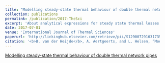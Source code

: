 ```yaml
---
title: "Modelling steady-state thermal behaviour of double thermal network pipes"
collection: publications
permalink: /publication/2017-TheSci
excerpt: 'About analytical expressions for steady state thermal losses from district heating pipes and the influence of mass flow rate.'
date: 2017-07-01
venue: 'International Journal of Thermal Sciences'
paperurl: 'http://linkinghub.elsevier.com/retrieve/pii/S1290072916317355'
citation: '<b>B. van der Heijde</b>, A. Aertgeerts, and L. Helsen, “Modelling steady-state thermal behaviour of double thermal network pipes,” Int. J. Therm. Sci., vol. 117, pp. 316–327, Jul. 2017.'
---
```


<script type="text/javascript" src="//d39af2mgp1pqhg.cloudfront.net/widget-popup.js"></script>

<a href="https://plu.mx/plum/a/?doi=10.1016%2Fj.ijthermalsci.2017.03.026" data-popup="right" data-size="large" class="plumx-plum-print-popup plum-bigben-theme" data-site="plum" data-hide-when-empty="true">Modelling steady-state thermal behaviour of double thermal network pipes</a>

